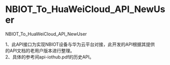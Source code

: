 # NBIOT_To_HuaWeiCloud_API_NewUser   
NBIOT_To_HuaWeiCloud_API_NewUser             
                                
1、此API接口为实现NBIOT设备与华为云平台对接，此开发的API根据其提供            
   的API文档的老用户版本进行整理。                                   
2、具体的参考间api-iothub.pdf的历史API。                                                             
                          
                                
    
          
                
           
         
    
      
      
    
    
    
  
      
                                          
                                   
   

